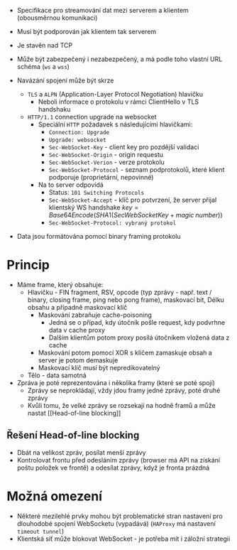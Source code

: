 - Specifikace pro streamování dat mezi serverem a klientem (obousměrnou komunikaci)
- Musí být podporován jak klientem tak serverem
- Je stavěn nad TCP 
- Může být zabezpečený i nezabezpečený, a má podle toho vlastní URL schéma (`ws` a `wss`)
- Navázání spojení může být skrze
	- `TLS` a `ALPN` (Application-Layer Protocol Negotiation) hlavičku
		- Neboli informace o protokolu v rámci ClientHello v TLS handshaku
	- `HTTP/1.1` connection upgrade na websocket
		- Speciální `HTTP` požadavek s následujícími hlavičkami:
			- `Connection: Upgrade`
			- `Upgrade: websocket`
			- `Sec-WebSocket-Key` - client key pro pozdější validaci
			- `Sec-WebSocket-Origin` - origin requestu
			- `Sec-WebSocket-Verion` - verze protokolu
			- `Sec-WebSocket-Protocol` - seznam podprotokolů, které klient podporuje (proprietární, nepovinné)
		- Na to server odpovídá 
			- Status: `101 Switching Protocols`
			- `Sec-WebSocket-Accept` - klíč pro potvrzení, že server přijal klientský WS handshake $key = Base64Encode(SHA1(SecWebSocketKey + magic\; number))$
			- `Sec-WebSocket-Protocol: vybraný protokol`
		
- Data jsou formátována pomocí binary framing protokolu
# Princip
- Máme frame, který obsahuje:
	- Hlavičku - FIN fragment, RSV, opcode (typ zprávy - např. text / binary, closing frame, ping nebo pong frame), maskovací bit, Délku obsahu a případně maskovací klíč
		- Maskování zabraňuje cache-poisoning
			- Jedná se o případ, kdy útočník pošle request, kdy podvrhne data v cache proxy
			- Dalším klientům potom proxy posílá útočníkem vložená data z cache
		- Maskování potom pomocí XOR s klíčem zamaskuje obsah a server je potom demaskuje
		- Maskovací klíč musí být nepredikovatelný
	- Tělo - data samotná
- Zpráva je poté reprezentována i několika framy (které se poté spojí)
	- Zprávy se neprokládají, vždy jdou framy jedné zprávy, poté druhé zprávy
	- Kvůli tomu, že velké zprávy se rozsekají na hodně framů a může nastat [[Head-of-line blocking]]

## Řešení Head-of-line blocking
- Dbát na velikost zpráv, posílat menší zprávy
- Kontrolovat frontu před odesláním zprávy (browser má API na získání poštu položek ve frontě) a odesílat zprávy, když je fronta prázdná

# Možná omezení
- Některé mezilehlé prvky mohou být problematické stran nastavení pro dlouhodobé spojení WebSocketu (vypadává) (`HAProxy` má nastavení `timeout tunnel`)
- Klientská síť může blokovat WebSocket - je potřeba mít i záložní strategii